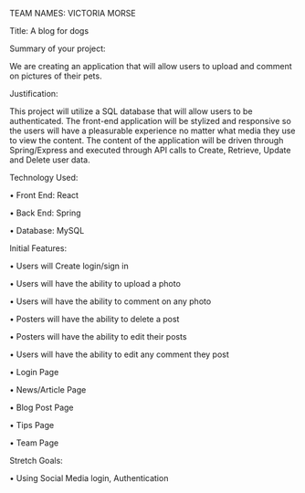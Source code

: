 TEAM NAMES: VICTORIA MORSE

Title: A blog for dogs

Summary of your project: 

We are creating an application that will allow users to upload and comment on pictures of their pets.   

Justification: 

This project will utilize a SQL database that will allow users to be authenticated.  The front-end application will be stylized and responsive so the users will have a pleasurable experience no matter what media they use to view the content. The content of the application will be driven through Spring/Express and executed through API calls to Create, Retrieve, Update and Delete user data.

Technology Used:

•	Front End: React

•	Back End: Spring

•	Database: MySQL

Initial Features:

•	Users will Create login/sign in

•	Users will have the ability to upload a photo

•	Users will have the ability to comment on any photo

•	Posters will have the ability to delete a post

•	Posters will have the ability to edit their posts

•	Users will have the ability to edit any comment they post

•	Login Page

•	News/Article Page

•	Blog Post Page

•	Tips Page

•	Team Page

Stretch Goals:

•	Using Social Media login, Authentication

